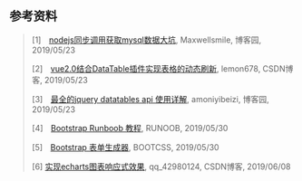 ## 参考资料

> [1]　[nodejs同步调用获取mysql数据大坑](https://www.cnblogs.com/Maxwellsmile/p/7445258.html), Maxwellsmile, 博客园, 2019/05/23
> 
> [2]　[vue2.0结合DataTable插件实现表格的动态刷新](https://blog.csdn.net/lemon_zhao/article/details/55666914), lemon678, CSDN博客, 2019/05/23
> 
> [3]　[最全的jquery datatables api 使用详解](https://www.cnblogs.com/amoniyibeizi/p/4548111.html), amoniyibeizi, 博客园, 2019/05/23
> 
> [4]　[Bootstrap Runboob 教程](https://www.runoob.com/bootstrap/bootstrap-forms.html), RUNOOB, 2019/05/30
> 
> [5]　[Bootstrap 表单生成器](http://www.bootcss.com/p/bootstrap-form-builder/), BOOTCSS, 2019/05/30
> 
> [6]  [实现echarts图表响应式效果](), qq_42980124, CSDN博客, 2019/06/08

